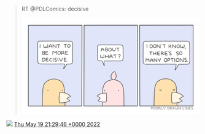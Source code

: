 > RT @PDLComics: decisive 
> 
> ![](../../media/1527401151154487298-FGG207cUYAAYHEi.jpg)

<img src="../../media/tweet.ico" width="12" /> [Thu May 19 21:29:46 +0000 2022](https://twitter.com/DromerDenker/status/1527401151154487298)